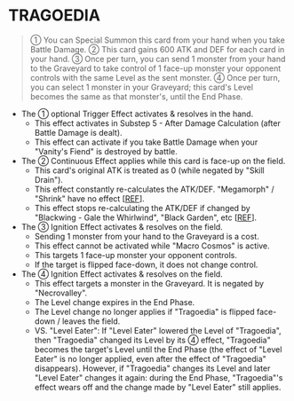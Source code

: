 
# TRAGOEDIA  
> ① You can Special Summon this card from your hand when you take Battle Damage. ② This card gains 600 ATK and DEF for each card in your hand. ③ Once per turn, you can send 1 monster from your hand to the Graveyard to take control of 1 face-up monster your opponent controls with the same Level as the sent monster. ④ Once per turn, you can select 1 monster in your Graveyard; this card's Level becomes the same as that monster's, until the End Phase.

*   The ① optional Trigger Effect activates & resolves in the hand.
    *   This effect activates in Substep 5 - After Damage Calculation (after Battle Damage is dealt).
    *   This effect can activate if you take Battle Damage when your "Vanity's Fiend" is destroyed by battle.
*   The ② Continuous Effect applies while this card is face-up on the field.
    *   This card's original ATK is treated as 0 (while negated by "Skill Drain").
    *   This effect constantly re-calculates the ATK/DEF. "Megamorph" / "Shrink" have no effect \[[REF](https://www.pojo.biz/board/showthread.php?t=795807)\].
    *   This effect stops re-calculating the ATK/DEF if changed by "Blackwing - Gale the Whirlwind", "Black Garden", etc \[[REF](http://duelistgroundz.com/index.php?/topic/105886-tragoedia-being-summoned-while-black-garden-is-active/&tab=comments#comment-2112568)\].
*   The ③ Ignition Effect activates & resolves on the field.
    *   Sending 1 monster from your hand to the Graveyard is a cost.
    *   This effect cannot be activated while "Macro Cosmos" is active.
    *   This targets 1 face-up monster your opponent controls.
    *   If the target is flipped face-down, it does not change control.
*   The ④ Ignition Effect activates & resolves on the field.
    *   This effect targets a monster in the Graveyard. It is negated by "Necrovalley".
    *   The Level change expires in the End Phase.
    *   The Level change no longer applies if "Tragoedia" is flipped face-down / leaves the field.
    *   VS. "Level Eater": If "Level Eater" lowered the Level of "Tragoedia", then "Tragoedia" changed its Level by its ④ effect, "Tragoedia" becomes the target's Level until the End Phase (the effect of "Level Eater" is no longer applied, even after the effect of "Tragoedia" disappears). However, if "Tragoedia" changes its Level and later "Level Eater" changes it again: during the End Phase, "Tragoedia"'s effect wears off and the change made by "Level Eater" still applies.

  